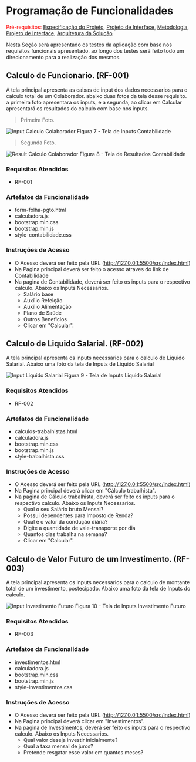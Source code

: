 # Programação de Funcionalidades

<span style="color:red">Pré-requisitos: <a href="2-Especificação do Projeto.md"> Especificação do Projeto</a></span>, <a href="3-Projeto de Interface.md"> Projeto de Interface</a>, <a href="4-Metodologia.md"> Metodologia</a>, <a href="3-Projeto de Interface.md"> Projeto de Interface</a>, <a href="5-Arquitetura da Solução.md"> Arquitetura da Solução</a>

Nesta Seção será apresentado os testes da aplicação com base nos requisitos funcionais apresentado.
ao longo dos testes será feito todo um direcionamento para a realização dos mesmos.

## Calculo de Funcionario. (RF-001)
A tela principal apresenta as caixas de input dos dados necessarios para o calculo total de um Colaborador. abaixo duas fotos da tela desse requisito. a primeira foto apresentara os inputs, e a segunda, ao clicar em Calcular apresentará os resultados do calculo com base nos inputs.

> Primeira Foto.

![Input Calculo Colaborador](https://user-images.githubusercontent.com/81769042/123020748-2fcf9880-d3a9-11eb-9110-afc987078d6e.png)
Figura 7 - Tela de Inputs Contabilidade


> Segunda Foto.

![Result Calculo Colaborador](https://user-images.githubusercontent.com/81769042/123020883-67d6db80-d3a9-11eb-9444-7777a54cdc62.png)
Figura 8 - Tela de Resultados Contabilidade


### Requisitos Atendidos
- RF-001

### Artefatos da Funcionalidade
- form-folha-pgto.html
- calculadora.js
- bootstrap.min.css
- bootstrap.min.js
- style-contabilidade.css

### Instruções de Acesso
- O Acesso deverá ser feito pela URL (http://127.0.0.1:5500/src/index.html)
- Na Pagina principal deverá ser feito o acesso atraves do link de Contabilidade
- Na pagina de Contabilidade, deverá ser feito os inputs para o respectivo calculo. Abaixo os Inputs Necessarios.
    - Salário base
    - Auxílio Refeição
    - Auxílio Alimentação
    - Plano de Saúde
    - Outros Beneficios
    - Clicar em "Calcular".
    


## Calculo de Liquido Salarial. (RF-002)
A tela principal apresenta os inputs necessarios para o calculo de Liquido Salarial.
Abaixo uma foto da tela de Inputs de Liquido Salarial

![Input Liquido Salarial](https://user-images.githubusercontent.com/81769042/123187798-34f81a80-d471-11eb-8d37-b3b739ae718f.png)
Figura 9 - Tela de Inputs Liquido Salarial


### Requisitos Atendidos
- RF-002

### Artefatos da Funcionalidade
- calculos-trabalhistas.html
- calculadora.js
- bootstrap.min.css
- bootstrap.min.js
- style-trabalhista.css

### Instruções de Acesso
- O Acesso deverá ser feito pela URL (http://127.0.0.1:5500/src/index.html)
- Na Pagina principal deverá clicar em "Cálculo trabalhista".
- Na pagina de Cálculo trabalhista, deverá ser feito os inputs para o respectivo calculo. Abaixo os Inputs Necessarios.
    - Qual o seu Salário bruto Mensal?
    - Possui dependentes para Imposto de Renda?
    - Qual é o valor da condução diária?
    - Digite a quantidade de vale-transporte por dia
    - Quantos dias trabalha na semana?
    - Clicar em "Calcular".



## Calculo de Valor Futuro de um Investimento. (RF-003)
A tela principal apresenta os inputs necessarios para o calculo de montante total de um investimento, postecipado.
Abaixo uma foto da tela de Inputs do calculo.

![Input Investimento Futuro](https://user-images.githubusercontent.com/81769042/123188714-e21f6280-d472-11eb-8247-1fc7c101296f.png)
Figura 10 - Tela de Inputs Investimento Futuro


### Requisitos Atendidos
- RF-003

### Artefatos da Funcionalidade
- investimentos.html
- calculadora.js
- bootstrap.min.css
- bootstrap.min.js
- style-investimentos.css

### Instruções de Acesso
- O Acesso deverá ser feito pela URL (http://127.0.0.1:5500/src/index.html)
- Na Pagina principal deverá clicar em "Investimentos".
- Na pagina de Investimentos, deverá ser feito os inputs para o respectivo calculo. Abaixo os Inputs Necessarios.
    - Qual valor deseja investir inicialmente?
    - Qual a taxa mensal de juros?
    - Pretende resgatar esse valor em quantos meses?